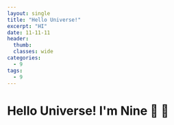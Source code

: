 ```yaml
---
layout: single
title: "Hello Universe!"
excerpt: "HI"
date: 11-11-11
header:
  thumb:
  classes: wide
categories:
  - 9
tags:
  - 9
---
```

# Hello Universe! I'm Nine 👋 🐸
